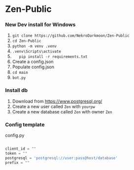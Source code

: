 # Zen-Public

### New Dev install for Windows
01. `git clone https://github.com/NekroDarkmoon/Zen-Public`
02. `cd Zen-Public`
03. `python -m venv .venv`
04. `.venv\Scripts\activate`
05. `	pip install -r requirements.txt`
06. Create a config.json
07. Populate config.json
08. `cd main`
09. `bot.py`

### Install db
01. Download from https://www.postgresql.org/
02. Create a new user called  `Zen` with `yourpw`
03. Create a new database called `Zen` with owner `Zen`


### Config template

config.py
```py

client_id = ""  
token = ""
postgresql = 'postgresql://user:pass@host/database'
prefix = ""

```
